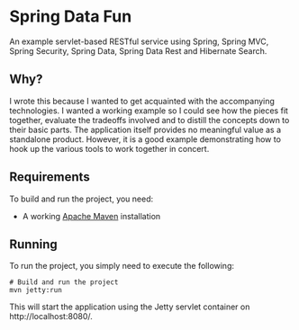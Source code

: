 # Spring Data Fun

An example servlet-based RESTful service using Spring, Spring MVC, Spring
Security, Spring Data, Spring Data Rest and Hibernate Search.

## Why?

I wrote this because I wanted to get acquainted with the accompanying
technologies. I wanted a working example so I could see how the pieces fit
together, evaluate the tradeoffs involved and to distill the concepts down to
their basic parts. The application itself provides no meaningful value as a
standalone product. However, it is a good example demonstrating how to hook up
the various tools to work together in concert.

## Requirements

To build and run the project, you need:

  * A working [Apache Maven](http://maven.apache.org/) installation

## Running

To run the project, you simply need to execute the following:

```
# Build and run the project
mvn jetty:run
```

This will start the application using the Jetty servlet container on
http://localhost:8080/.


